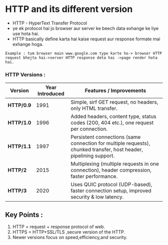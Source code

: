#  HTTP and its different version

- HTTP - HyperText Transfer  Protocol 
- ye ek protocol hai jo browser aur server ke beech data exhange ke liye use hota hai.
- HTTP basically define karta hai kaise request aur response  formate  mai exhange hoga.

```
Example : tum browser main www.google.com type karte ho-> browser HTTP request bhejta hai->server HTTP response deta hai ->page render hota hai.
```

### HTTP Versions :


| **Version**  | **Year Introduced** | **Features / Improvements**                                                                                        |
| ------------ | ------------------- | ------------------------------------------------------------------------------------------------------------------ |
| **HTTP/0.9** | 1991                | Simple, sirf GET request, no headers, only HTML transfer.                                                          |
| **HTTP/1.0** | 1996                | Added headers, content type, status codes (200, 404 etc.), one request per connection.                             |
| **HTTP/1.1** | 1997                | Persistent connections (same connection for multiple requests), chunked transfer, host header, pipelining support. |
| **HTTP/2**   | 2015                | Multiplexing (multiple requests in one connection), header compression, faster performance.                        |
| **HTTP/3**   | 2020                | Uses QUIC protocol (UDP-based), faster connection setup, improved security & low latency.                          |




## Key Points :
1. HTTP = request + response protocol of web.
2. HTTPS = HTTP+SSL/TLS ,secure version of the HTTP.
3. Newer versions focus on speed,efficiency,and security.
